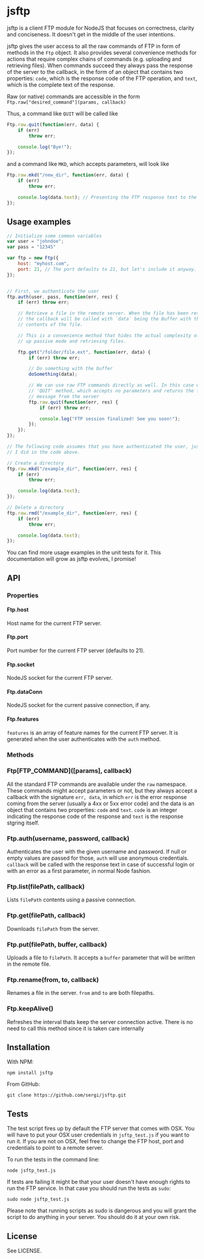 jsftp
=====

jsftp is a client FTP module for NodeJS that focuses on correctness, clarity and conciseness. It doesn't get in the middle of the user intentions.

jsftp gives the user access to all the raw commands of FTP in form of methods in the `Ftp` object. It also provides several convenience methods for actions that require complex chains of commands (e.g. uploading and retrieving files). When commands succeed they always pass the response of the server to the callback, in the form of an object that contains two properties: `code`, which is the response code of the FTP operation, and `text`, which is the complete text of the response.

Raw (or native) commands are accessible in the form `Ftp.raw["desired_command"](params, callback)`

Thus, a command like `QUIT` will be called like

```javascript
Ftp.raw.quit(function(err, data) {
    if (err)
        throw err;

    console.log("Bye!");
});
```

and a command like `MKD`, which accepts parameters, will look like

```javascript
Ftp.raw.mkd("/new_dir", function(err, data) {
    if (err)
        throw err;

    console.log(data.text); // Presenting the FTP response text to the user
});
```


Usage examples
--------------

```javascript
// Initialize some common variables
var user = "johndoe";
var pass = "12345"

var ftp = new Ftp({
    host: "myhost.com",
    port: 21, // The port defaults to 21, but let's include it anyway.
});


// First, we authenticate the user
ftp.auth(user, pass, function(err, res) {
    if (err) throw err;

    // Retrieve a file in the remote server. When the file has been retrieved,
    // the callback will be called with `data` being the Buffer with the
    // contents of the file.

    // This is a convenience method that hides the actual complexity of setting
    // up passive mode and retrieving files.

    ftp.get("/folder/file.ext", function(err, data) {
        if (err) throw err;

        // Do something with the buffer
        doSomething(data);

        // We can use raw FTP commands directly as well. In this case we use FTP
        // 'QUIT' method, which accepts no parameters and returns the farewell
        // message from the server
        ftp.raw.quit(function(err, res) {
            if (err) throw err;

            console.log("FTP session finalized! See you soon!");
        });
    });
});

// The following code assumes that you have authenticated the user, just like
// I did in the code above.

// Create a directory
ftp.raw.mkd("/example_dir", function(err, res) {
    if (err)
        throw err;

    console.log(data.text);
});

// Delete a directory
ftp.raw.rmd("/example_dir", function(err, res) {
    if (err)
        throw err;

    console.log(data.text);
});
```

You can find more usage examples in the unit tests for it. This documentation
will grow as jsftp evolves, I promise!


API
---

### Properties

#### Ftp.host

Host name for the current FTP server.

#### Ftp.port

Port number for the current FTP server (defaults to 21).

#### Ftp.socket

NodeJS socket for the current FTP server.

#### Ftp.dataConn

NodeJS socket for the current passive connection, if any.

#### Ftp.features

`features` is an array of feature names for the current FTP server. It is
generated when the user authenticates with the `auth` method.


### Methods

### Ftp[FTP_COMMAND]([params], callback)
All the standard FTP commands are available under the `raw` namespace. These
commands might accept parameters or not, but they always accept a callback
with the signature `err, data`, in which `err` is the error response coming
from the server (usually a 4xx or 5xx error code) and the data is an object
that contains two properties: `code` and `text`. `code` is an integer indicating
the response code of the response and `text` is the response stgring itself.

### Ftp.auth(username, password, callback)
Authenticates the user with the given username and password. If null or empty
values are passed for those, `auth` will use anonymous credentials. `callback`
will be called with the response text in case of successful login or with an
error as a first parameter, in normal Node fashion.

### Ftp.list(filePath, callback)
Lists `filePath` contents using a passive connection.

### Ftp.get(filePath, callback)
Downloads `filePath` from the server.

### Ftp.put(filePath, buffer, callback)
Uploads a file to `filePath`. It accepts a `buffer` parameter that will be
written in the remote file.

### Ftp.rename(from, to, callback)
Renames a file in the server. `from` and `to` are both filepaths.

### Ftp.keepAlive()
Refreshes the interval thats keep the server connection active. There is no
need to call this method since it is taken care internally


Installation
------------

With NPM:

    npm install jsftp

From GitHub:

    git clone https://github.com/sergi/jsftp.git


Tests
-----

The test script fires up by default the FTP server that comes with OSX. You
will have to put your OSX user credentials in `jsftp_test.js` if you want to
run it. If you are not on OSX, feel free to change the FTP host, port and
credentials to point to a remote server.

To run the tests in the command line:

    node jsftp_test.js

If tests are failing it might be that your user doesn't have enough rights to
run the FTP service. In that case you should run the tests as `sudo`:

    sudo node jsftp_test.js

Please note that running scripts as sudo is dangerous and you will grant the
script to do anything in your server. You should do it at your own risk.


License
-------

See LICENSE.


